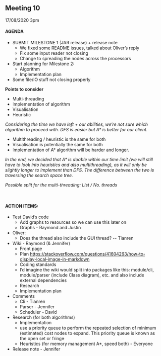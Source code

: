 ## Meeting 10
17/08/2020 3pm

#### AGENDA
- SUBMIT MILESTONE 1 (JAR release) + release note
    - We fixed some README issues, talked about Oliver’s reply
    - Fix some input reader not closing
    - Change to spreading the nodes across the processors
- Start planning for Milestone 2:
    - Algorithm
    - Implementation plan
- Some file/IO stuff not closing properly

**Points to consider**
- Multi-threading
- Implementation of algorithm
- Visualisation
- Heuristic

_Considering the time we have left + our abilities, we’re not sure which algorithm to proceed with. DFS is easier but A* is better for our client._
- Multithreading / heuristic is the same for both
- Visualisation is potentially the same for both
- Implementation of A* algorithm will be harder and longer.

_In the end, we decided that A* is doable within our time limit (we will still have to look into heuristics and also multithreading), as it will only be slightly longer to implement than DFS. The difference between the two is traversing the search space tree._

_Possible split for the multi-threading: List<Leaves> / No. threads_

&nbsp;
#### ACTION ITEMS:
- Test David’s code
    - Add graphs to resources so we can use this later on
    - Graphs - Raymond and Justin
- Oliver:
    - Does the thread also include the GUI thread? -- Tianren
- Wiki - Raymond (& Jennifer)
    - Front page
    - Plan https://stackoverflow.com/questions/41604263/how-to-display-local-image-in-markdown
    - Coding standards
    - I’d imagine the wiki would split into packages like this: module/cli, module/parser (include Class diagram), etc. and also include external dependencies
    - Research
    - Implementation plan
- Comments
    - Cli - Tianren
    - Parser - Jennifer
    - Scheduler - David
- Research (for both algorithms)
    - Implementation
    - use a priority queue to perform the repeated selection of minimum (estimated) cost nodes to expand. This priority queue is known as the open set or fringe
    - Heuristics (for memory management A*, speed both) - Everyone
- Release note - Jennifer